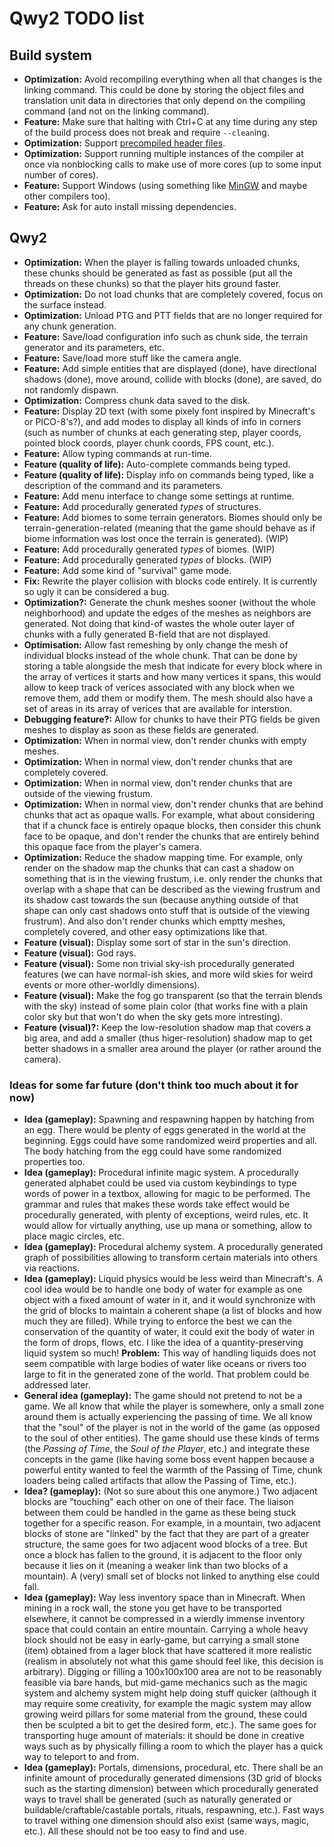 
# Qwy2 TODO list

## Build system

- **Optimization:** Avoid recompiling everything when all that changes is the linking command. This could be done by storing the object files and translation unit data in directories that only depend on the compiling command (and not on the linking command).
- **Feature:** Make sure that halting with Ctrl+C at any time during any step of the build process does not break and require `--clean`ing.
- **Optimization:** Support [precompiled header files](https://gcc.gnu.org/onlinedocs/gcc/Precompiled-Headers.html).
- **Optimization:** Support running multiple instances of the compiler at once via nonblocking calls to make use of more cores (up to some input number of cores).
- **Feature:** Support Windows (using something like [MinGW](https://www.mingw-w64.org) and maybe other compilers too).
- **Feature:** Ask for auto install missing dependencies.

## Qwy2

- **Optimization:** When the player is falling towards unloaded chunks, these chunks should be generated as fast as possible (put all the threads on these chunks) so that the player hits ground faster.
- **Optimization:** Do not load chunks that are completely covered, focus on the surface instead.
- **Optimization:** Unload PTG and PTT fields that are no longer required for any chunk generation.
- **Feature:** Save/load configuration info such as chunk side, the terrain generator and its parameters, etc.
- **Feature:** Save/load more stuff like the camera angle.
- **Feature:** Add simple entities that are displayed (done), have directional shadows (done), move around, collide with blocks (done), are saved, do not randomly dispawn.
- **Optimization:** Compress chunk data saved to the disk.
- **Feature:** Display 2D text (with some pixely font inspired by Minecraft's or PICO-8's?), and add modes to display all kinds of info in corners (such as number of chunks at each generating step, player coords, pointed block coords, player chunk coords, FPS count, etc.).
- **Feature:** Allow typing commands at run-time.
- **Feature (quality of life):** Auto-complete commands being typed.
- **Feature (quality of life):** Display info on commands being typed, like a description of the command and its parameters.
- **Feature:** Add menu interface to change some settings at runtime.
- **Feature:** Add procedurally generated *types* of structures.
- **Feature:** Add biomes to some terrain generators. Biomes should only be terrain-generation-related (meaning that the game should behave as if biome information was lost once the terrain is generated). (WIP)
- **Feature:** Add procedurally generated *types* of biomes. (WIP)
- **Feature:** Add procedurally generated *types* of blocks. (WIP)
- **Feature:** Add some kind of "survival" game mode.
- **Fix:** Rewrite the player collision with blocks code entirely. It is currently so ugly it can be considered a bug.
- **Optimization?:** Generate the chunk meshes sooner (without the whole neighborhood) and update the edges of the meshes as neighbors are generated. Not doing that kind-of wastes the whole outer layer of chunks with a fully generated B-field that are not displayed.
- **Optimisation:** Allow fast remeshing by only change the mesh of individual blocks instead of the whole chunk. That can be done by storing a table alongside the mesh that indicate for every block where in the array of vertices it starts and how many vertices it spans, this would allow to keep track of verices associated with any block when we remove them, add them or modify them. The mesh should also have a set of areas in its array of verices that are available for interstion.
- **Debugging feature?:** Allow for chunks to have their PTG fields be given meshes to display as soon as these fields are generated.
- **Optimization:** When in normal view, don't render chunks with empty meshes.
- **Optimization:** When in normal view, don't render chunks that are completely covered.
- **Optimization:** When in normal view, don't render chunks that are outside of the viewing frustum.
- **Optimization:** When in normal view, don't render chunks that are behind chunks that act as opaque walls. For example, what about considering that if a chunck face is entirely opaque blocks, then consider this chunk face to be opaque, and don't render the chunks that are entirely behind this opaque face from the player's camera.
- **Optimization:** Reduce the shadow mapping time. For example, only render on the shadow map the chunks that can cast a shadow on something that is in the viewing frustum, i.e. only render the chunks that overlap with a shape that can be described as the viewing frustrum and its shadow cast towards the sun (because anything outside of that shape can only cast shadows onto stuff that is outside of the viewing frustrum). And also don't render chunks which emptty meshes, completely covered, and other easy optimizations like that.
- **Feature (visual):** Display some sort of star in the sun's direction.
- **Feature (visual):** God rays.
- **Feature (visual):** Some non trivial sky-ish procedurally generated features (we can have normal-ish skies, and more wild skies for weird events or more other-worldly dimensions).
- **Feature (visual):** Make the fog go transparent (so that the terrain blends with the sky) instead of some plain color (that works fine with a plain color sky but that won't do when the sky gets more intresting).
- **Feature (visual)?:** Keep the low-resolution shadow map that covers a big area, and add a smaller (thus higer-resolution) shadow map to get better shadows in a smaller area around the player (or rather around the camera).

### Ideas for some far future (don't think too much about it for now)

- **Idea (gameplay):** Spawning and respawning happen by hatching from an egg. There would be plenty of eggs generated in the world at the beginning. Eggs could have some randomized weird properties and all. The body hatching from the egg could have some randomized properties too.
- **Idea (gameplay):** Procedural infinite magic system. A procedurally generated alphabet could be used via custom keybindings to type words of power in a textbox, allowing for magic to be performed. The grammar and rules that makes these words take effect would be procedurally generated, with plenty of exceptions, weird rules, etc. It would allow for virtually anything, use up mana or something, allow to place magic circles, etc.
- **Idea (gameplay):** Procedural alchemy system. A procedurally generated graph of possibilities allowing to transform certain materials into others via reactions.
- **Idea (gameplay):** Liquid physics would be less weird than Minecraft's. A cool idea would be to handle one body of water for example as one object with a fixed amount of water in it, and it would synchronize with the grid of blocks to maintain a coherent shape (a list of blocks and how much they are filled). While trying to enforce the best we can the conservation of the quantity of water, it could exit the body of water in the form of drops, flows, etc. I like the idea of a quantity-preserving liquid system so much! **Problem:** This way of handling liquids does not seem compatible with large bodies of water like oceans or rivers too large to fit in the generated zone of the world. That problem could be addressed later.
- **General idea (gameplay):** The game should not pretend to not be a game. We all know that while the player is somewhere, only a small zone around them is actually experiencing the passing of time. We all know that the "soul" of the player is not in the world of the game (as opposed to the soul of other entities). The game should use these kinds of terms (the *Passing of Time*, the *Soul of the Player*, etc.) and integrate these concepts in the game (like having some boss event happen because a powerful entity wanted to feel the warmth of the Passing of Time, chunk loaders being called artifacts that allow the Passing of Time, etc.).
- **Idea? (gameplay):** (Not so sure about this one anymore.) Two adjacent blocks are "touching" each other on one of their face. The liaison between them could be handled in the game as these being stuck together for a specific reason. For example, in a mountain, two adjacent blocks of stone are "linked" by the fact that they are part of a greater structure, the same goes for two adjacent wood blocks of a tree. But once a block has fallen to the ground, it is adjacent to the floor only because it lies on it (meaning a weaker link than two blocks of a mountain). A (very) small set of blocks not linked to anything else could fall.
- **Idea (gameplay):** Way less inventory space than in Minecraft. When mining in a rock wall, the stone you get have to be transported elsewhere, it cannot be compressed in a wierdly immense inventory space that could contain an entire mountain. Carrying a whole heavy block should not be easy in early-game, but carrying a small stone (item) obtained from a lager block that have scattered it more realistic (realism in absolutely not what this game should feel like, this decision is arbitrary). Digging or filling a 100x100x100 area are not to be reasonably feasible via bare hands, but mid-game mechanics such as the magic system and alchemy system might help doing stuff quicker (although it may require some creativity, for example the magic system may allow growing weird pillars for some material from the ground, these could then be sculpted a bit to get the desired form, etc.). The same goes for transporting huge amount of materials: it should be done in creative ways such as by physically filling a room to which the player has a quick way to teleport to and from.
- **Idea (gameplay):** Portals, dimensions, procedural, etc. There shall be an infinite amount of procedurally generated dimensions (3D grid of blocks such as the starting dimension) between which procedurally generated ways to travel shall be generated (such as naturally generated or buildable/craftable/castable portals, rituals, respawning, etc.). Fast ways to travel withing one dimension should also exist (same ways, magic, etc.). All these should not be too easy to find and use.

